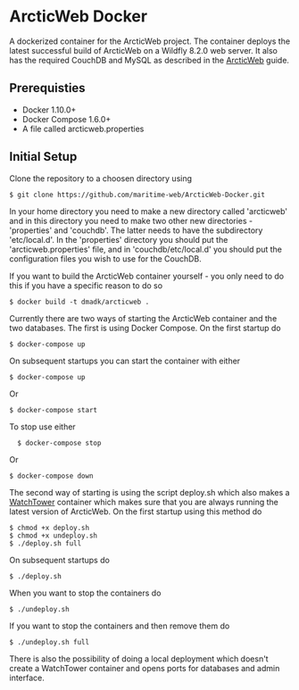 # ArcticWeb Docker
A dockerized container for the ArcticWeb project. The container deploys the latest successful build of ArcticWeb on a Wildfly 8.2.0 web server. It also has the required CouchDB and MySQL as described in the [ArcticWeb](https://github.com/maritime-web/ArcticWeb#arcticweb) guide.

## Prerequisties
* Docker 1.10.0+
* Docker Compose 1.6.0+
* A file called arcticweb.properties

## Initial Setup
Clone the repository to a choosen directory using

    $ git clone https://github.com/maritime-web/ArcticWeb-Docker.git

In your home directory you need to make a new directory called 'arcticweb' and in this directory you need to make two other new directories - 'properties' and 'couchdb'. The latter needs to have the subdirectory 'etc/local.d'. In the 'properties' directory you should put the 'arcticweb.properties' file, and in 'couchdb/etc/local.d' you should put the configuration files you wish to use for the CouchDB.



If you want to build the ArcticWeb container yourself - you only need to do this if you have a specific reason to do so

    $ docker build -t dmadk/arcticweb .

Currently there are two ways of starting the ArcticWeb container and the two databases.
The first is using Docker Compose. On the first startup do

    $ docker-compose up

On subsequent startups you can start the container with either

    $ docker-compose up

Or

    $ docker-compose start

To stop use either

	  $ docker-compose stop

Or

  	$ docker-compose down

The second way of starting is using the script deploy.sh which also makes a [WatchTower](https://github.com/CenturyLinkLabs/watchtower#watchtower) container which makes sure that you are always running the latest version of ArcticWeb.
On the first startup using this method do

  	$ chmod +x deploy.sh
  	$ chmod +x undeploy.sh
  	$ ./deploy.sh full

On subsequent startups do

  	$ ./deploy.sh

When you want to stop the containers do

  	$ ./undeploy.sh

If you want to stop the containers and then remove them do

  	$ ./undeploy.sh full

There is also the possibility of doing a local deployment which doesn't create a WatchTower container and opens ports for databases and admin interface.

